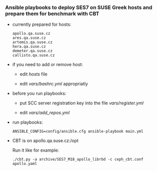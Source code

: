 ### Ansible playbooks to deploy SES7 on SUSE Greek hosts and prepare them for  benchmark with CBT

 - currently prepared for hosts:

   ```
   apollo.qa.suse.cz
   ares.qa.suse.cz
   artemis.qa.suse.cz
   hera.qa.suse.cz
   demeter.qa.suse.cz
   callisto.qa.suse.cz
   ```

- if you need to add or remove host:

  - edit _hosts_ file

  - edit *vars/bashrc.yml* appropriatly

- before you run playbooks:

  - put SCC server registration key into the file *vars/register.yml*

  - edit *vars/add_repos.yml*

- run playbooks:

  ```
  ANSIBLE_CONFIG=config/ansible.cfg ansible-playbook main.yml
  ```

- CBT is on apollo.qa.suse.cz:/opt 
  
  Run it like for example:

  ```
  ./cbt.py -a archive/SES7_M18_apollo_librbd -c ceph_cbt.conf apollo.yaml
  ```




